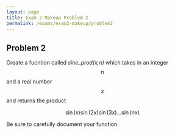 ```yaml
---
layout: page
title: Exam 2 Makeup Problem 2
permalink: /exams/exam2-makeup/problem2
---
```


## Problem 2

Create a fucntion called *sine_prod(x,n)* which takes in an integer $$n$$ and a real number $$x$$ and returns the product

$$\sin(x)\sin(2x)\sin(3x)\dots\sin(nx)$$

Be sure to carefully document your function.


